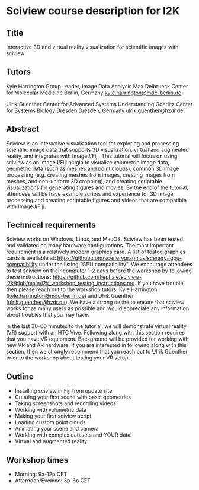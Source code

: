 # Sciview course description for I2K

## Title

Interactive 3D and virtual reality visualization for scientific images with sciview

## Tutors

Kyle Harrington
Group Leader, Image Data Analysis
Max Delbrueck Center for Molecular Medicine
Berlin, Germany
kyle.harrington@mdc-berlin.de

Ulrik Guenther
Center for Advanced Systems Understanding Goerlitz
Center for Systems Biology Dresden
Dresden, Germany
ulrik.guenther@hzdr.de

## Abstract

Sciview is an interactive visualization tool for exploring and processing scientific image data that supports 3D visualization, virtual and augmented reality, and integrates with ImageJ/Fiji. This tutorial will focus on using sciview as an ImageJ/Fiji plugin to visualize volumetric image data, geometric data (such as meshes and point clouds), common 3D image processing (e.g. creating meshes from images, creating images from meshes, and non-uniform 3D cropping), and creating scriptable visualizations for generating figures and movies. By the end of the tutorial, attendees will be have example scripts and experience for 3D image processing and creating scriptable figures and videos that are compatible with ImageJ/Fiji.

## Technical requirements

Sciview works on Windows, Linux, and MacOS. Sciview has been tested and validated on many hardware configurations. The most important requirement is a relatively modern graphics card. A list of tested graphics cards is available at: https://github.com/scenerygraphics/scenery#gpu-compatibility under the listing "GPU compatibility". We encourage attendees to test sciview on their computer 1-2 days before the workshop by following these instructions: https://github.com/kephale/sciview-i2k/blob/main/i2k_workshop_testing_instructions.md. If you have trouble, then please reach out to the workshop tutors: Kyle Harrington (kyle.harrington@mdc-berlin.de) and Ulrik Guenther (ulrik.guenther@hzdr.de). We have a strong desire to ensure that sciview works for as many users as possible and would appreciate any information about troubles that you may have.

In the last 30-60 minutes fo the tutorial, we will demonstrate virtual reality (VR) support with an HTC Vive. Following along with this section requires that you have VR equipment. Background will be provided for working with new VR and AR hardware. If you are interested in following along with this section, then we strongly recommend that you reach out to Ulrik Guenther prior to the workshop about testing your VR setup.

## Outline

- Installing sciview in Fiji from update site
- Creating your first scene with basic geometries
- Taking screenshots and recording videos
- Working with volumetric data
- Making your first sciview script
- Loading custom point clouds
- Animating your scene and camera
- Working with complex datasets and YOUR data!
- Virtual and augmented reality

## Workshop times

- Morning: 9a-12p CET
- Afternoon/Evening: 3p-6p CET
